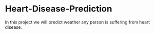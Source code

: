 # Heart-Disease-Prediction
In this project we will predict weather any person is suffering from heart disease.
